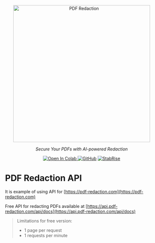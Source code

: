 <p align="center">
  <br/>
    <a href="https://pdf-redaction.com/" target="_blank"><img alt="PDF Redaction"
    src="https://pdf-redaction.com/images/pdf-redaction-logo.svg" width="450" style="max-width: 100%;"></a>
  <br/>
</p>

<p align="center">
    <i>Secure Your PDFs with AI-powered Redaction</i>
</p>

<p align="center">
    <a target="_blank" href="https://colab.research.google.com/github/StabRise/pdf-redaction-api/blob/main/jupyter/PDF-Redaction-API.ipynb">
      <img src="https://colab.research.google.com/assets/colab-badge.svg" alt="Open In Colab"/>
    </a>
    <a href="https://github.com/stabrise/spark-pdf/blob/main/LICENSE"><img alt="GitHub" src="https://img.shields.io/github/license/stabrise/spark-pdf.svg?color=blue"></a>
    <a href="https://stabrise.com"><img alt="StabRise" src="https://img.shields.io/badge/powered%20by-StabRise-orange.svg?style=flat&colorA=E1523D&colorB=blue"/></a>
</p>

# PDF Redaction API

It is example of using API for [https://pdf-redaction.com](https://pdf-redaction.com)

Free API for redacting PDFs available at [https://api.pdf-redaction.com/api/docs](https://api.pdf-redaction.com/api/docs)

> Limitations for free version:
>  * 1 page per request
>  * 1 requests per minute


